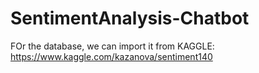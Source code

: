 # SentimentAnalysis-Chatbot

FOr the database, we can import it from KAGGLE: https://www.kaggle.com/kazanova/sentiment140 
